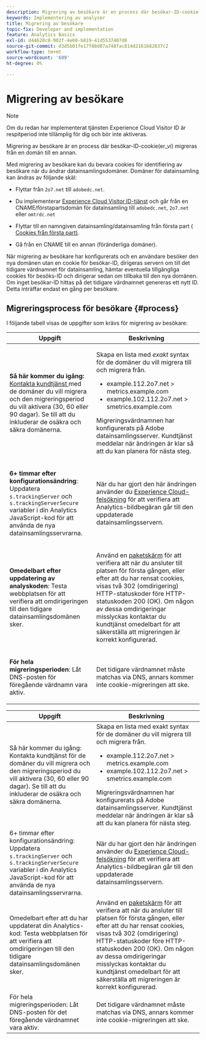 ```yaml
---
description: Migrering av besökare är en process där besökar-ID-cookie migreras från en domän till en annan.
keywords: Implementering av analyser
title: Migrering av besökare
topic-fix: Developer and implementation
feature: Analytics Basics
exl-id: d44628c8-902f-4e60-b819-41d5537407d8
source-git-commit: d3d5b01fe17f88d07a748fac814d2161682837c2
workflow-type: tm+mt
source-wordcount: '689'
ht-degree: 0%

---
```


# Migrering av besökare

>[!NOTE]
>
>Om du redan har implementerat tjänsten Experience Cloud Visitor ID är respitperiod inte tillämplig för dig och bör inte aktiveras.

Migrering av besökare är en process där besökar-ID-cookie(er_vi) migreras från en domän till en annan.

Med migrering av besökare kan du bevara cookies för identifiering av besökare när du ändrar datainsamlingsdomäner. Domäner för datainsamling kan ändras av följande skäl:

* Flyttar från `2o7.net` till `adobedc.net`.

* Du implementerar [Experience Cloud Visitor ID-tjänst](https://experienceleague.adobe.com/docs/id-service/using/home.html) och går från en CNAME/förstapartsdomän för datainsamling till `adobedc.net`, `2o7.net` eller `omtrdc.net`

* Flyttar till en namngiven datainsamling/datainsamling från första part ( [Cookies från första part)](https://experienceleague.adobe.com/docs/core-services/interface/ec-cookies/cookies-first-party.html).

* Gå från en CNAME till en annan (föränderliga domäner).

När migrering av besökare har konfigurerats och en användare besöker den nya domänen utan en cookie för besökar-ID, dirigeras servern om till det tidigare värdnamnet för datainsamling, hämtar eventuella tillgängliga cookies för besöks-ID och dirigerar sedan om tillbaka till den nya domänen. Om inget besökar-ID hittas på det tidigare värdnamnet genereras ett nytt ID. Detta inträffar endast en gång per besökare.

## Migreringsprocess för besökare {#process}

I följande tabell visas de uppgifter som krävs för migrering av besökare:

<table id="table_7B2535FC3E264216A299686415C6B21C"> 
 <thead> 
  <tr> 
   <th colname="col1" class="entry"> Uppgift </th> 
   <th colname="col3" class="entry"> Beskrivning </th> 
  </tr> 
 </thead>
 <tbody> 
  <tr> 
   <td colname="col1"> <p> <b>Så här kommer du igång:</b> <a href="https://helpx.adobe.com/marketing-cloud/contact-support.html"  > Kontakta kundtjänst </a> med de domäner du vill migrera och den migreringsperiod du vill aktivera (30, 60 eller 90 dagar). Se till att du inkluderar de osäkra och säkra domänerna. </p> </td> 
   <td colname="col3"> <p>Skapa en lista med <i>exakt</i> syntax för de domäner du vill migrera till och migrera från. </p> 
    <ul id="ul_067EC5C7619141A6BDFBC209C9FD47E2"> 
     <li id="li_0723D948465A49C1871B81207AEDC4DC">example.112.2o7.net &gt; metrics.example.com </li> 
     <li id="li_B0CA15A593BD4AB9802E33A3FF037C7A">example.102.112.2o7.net &gt; smetrics.example.com </li> 
    </ul> <p>Migreringsvärdnamnen har konfigurerats på Adobe datainsamlingsserver. Kundtjänst meddelar när ändringen är klar så att du kan planera för nästa steg. </p> </td> 
  </tr> 
  <tr> 
   <td colname="col1"> <p> <b>6+ timmar efter konfigurationsändring</b>: Uppdatera <code> s.trackingServer</code> och <code> s.trackingServerSecure</code> variabler i din Analytics JavaScript-kod för att använda de nya datainsamlingsservrarna. </p> </td> 
   <td colname="col3"> <p>När du har gjort den här ändringen använder du <a href="https://experienceleague.adobe.com/docs/debugger/using/experience-cloud-debugger.html"> Experience Cloud-felsökning</a> för att verifiera att Analytics-bildbegäran går till den uppdaterade datainsamlingsservern. </p> </td> 
  </tr> 
  <tr> 
   <td colname="col1"> <p> <b>Omedelbart efter uppdatering av analyskoden</b>: Testa webbplatsen för att verifiera att omdirigeringen till den tidigare datainsamlingsdomänen sker. </p> </td> 
   <td colname="col3"> <p>Använd en <a href="../implement/validate/packet-monitor.md"> paketskärm</a> för att verifiera att när du ansluter till platsen för första gången, eller efter att du har rensat cookies, visas två 302 (omdirigering) HTTP-statuskoder före HTTP-statuskoden 200 (OK). Om någon av dessa omdirigeringar misslyckas kontaktar du kundtjänst omedelbart för att säkerställa att migreringen är korrekt konfigurerad. </p> </td> 
  </tr> 
  <tr> 
   <td colname="col1"> <p> <b>För hela migreringsperioden</b>: Låt DNS-posten för föregående värdnamn vara aktiv. </p> </td> 
   <td colname="col3"> <p>Det tidigare värdnamnet måste matchas via DNS, annars kommer inte cookie-migreringen att ske. </p> </td> 
  </tr> 
 </tbody> 
</table>

| Uppgift | Beskrivning |
|--- |--- |
| Så här kommer du igång: Kontakta kundtjänst för de domäner du vill migrera och den migreringsperiod du vill aktivera (30, 60 eller 90 dagar). Se till att du inkluderar de osäkra och säkra domänerna. | Skapa en lista med exakt syntax för de domäner du vill migrera till och migrera från.<ul><li>example.112.2o7.net > metrics.example.com</li><li>example.102.112.2o7.net > smetrics.example.com</li></ul>Migreringsvärdnamnen har konfigurerats på Adobe datainsamlingsserver. Kundtjänst meddelar när ändringen är klar så att du kan planera för nästa steg. |
| 6+ timmar efter konfigurationsändring: Uppdatera `s.trackingServer` och `s.trackingServerSecure` variabler i din Analytics JavaScript-kod för att använda de nya datainsamlingsservrarna. | När du har gjort den här ändringen använder du [Experience Cloud-felsökning](https://experienceleague.adobe.com/docs/debugger/using/experience-cloud-debugger.html) för att verifiera att Analytics-bildbegäran går till den uppdaterade datainsamlingsservern. |
| Omedelbart efter att du har uppdaterat din Analytics-kod: Testa webbplatsen för att verifiera att omdirigeringen till den tidigare datainsamlingsdomänen sker. | Använd en [paketskärm](../implement/validate/packet-monitor.md) för att verifiera att när du ansluter till platsen för första gången, eller efter att du har rensat cookies, visas två 302 (omdirigering) HTTP-statuskoder före HTTP-statuskoden 200 (OK). Om någon av dessa omdirigeringar misslyckas kontaktar du kundtjänst omedelbart för att säkerställa att migreringen är korrekt konfigurerad. |
| För hela migreringsperioden: Låt DNS-posten för det föregående värdnamnet vara aktiv. | Det tidigare värdnamnet måste matchas via DNS, annars kommer inte cookie-migreringen att ske. |